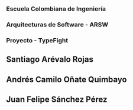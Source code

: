 ### Escuela Colombiana de Ingeniería
### Arquitecturas de Software - ARSW
### Proyecto - TypeFight
## Santiago Arévalo Rojas
## Andrés Camilo Oñate Quimbayo
## Juan Felipe Sánchez Pérez
